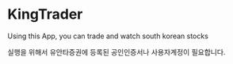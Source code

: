 # KingTrader
Using this App, you can trade and watch south korean stocks 

실행을 위해서 유안타증권에 등록된 공인인증서나 사용자계정이 필요합니다.
